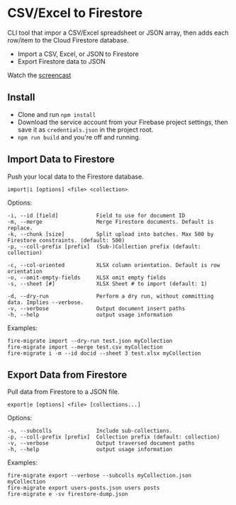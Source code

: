 # CSV/Excel to Firestore

CLI tool that impor a CSV/Excel spreadsheet or JSON array, then adds each row/item to the Cloud Firestore database. 

- Import a CSV, Excel, or JSON to Firestore
- Export Firestore data to JSON

Watch the [screencast](https://angularfirebase.com/lessons/import-csv-json-or-excel-to-firestore/)

## Install

- Clone and run `npm install`
- Download the service account from your Firebase project settings, then save it as `credentials.json` in the project root. 
- `npm run build` and you're off and running.

## Import Data to Firestore

Push your local data to the Firestore database. 

```
import|i [options] <file> <collection>
```

Options:
```
-i, --id [field]            Field to use for document ID
-m, --merge                 Merge Firestore documents. Default is replace.
-k, --chunk [size]          Split upload into batches. Max 500 by Firestore constraints. (default: 500)
-p, --coll-prefix [prefix]  (Sub-)Collection prefix (default: collection)

-c, --col-oriented          XLSX column orientation. Default is row orientation
-o, --omit-empty-fields     XLSX omit empty fields
-s, --sheet [#]             XLSX Sheet # to import (default: 1)

-d, --dry-run               Perform a dry run, without committing data. Implies --verbose.
-v, --verbose               Output document insert paths
-h, --help                  output usage information
```

Examples:
```
fire-migrate import --dry-run test.json myCollection
fire-migrate import --merge test.csv myCollection
fire-migrate i -m --id docid --sheet 3 test.xlsx myCollection
```

## Export Data from Firestore

Pull data from Firestore to a JSON file. 

```
export|e [options] <file> [collections...]
```

Options:
```
-s, --subcolls              Include sub-collections.
-p, --coll-prefix [prefix]  Collection prefix (default: collection)
-v, --verbose               Output traversed document paths
-h, --help                  output usage information
```

Examples:
```
fire-migrate export --verbose --subcolls myCollection.json myCollection
fire-migrate export users-posts.json users posts
fire-migrate e -sv firestore-dump.json
```